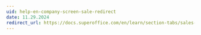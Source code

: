 ```yaml
---
uid: help-en-company-screen-sale-redirect
date: 11.29.2024
redirect_url: https://docs.superoffice.com/en/learn/section-tabs/sales-tab.html
---
```

